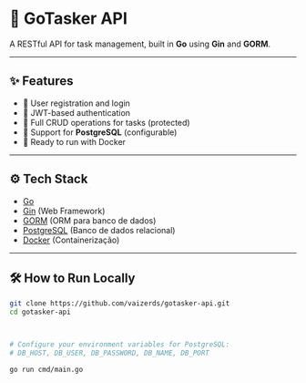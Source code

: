 # 🚀 GoTasker API

A RESTful API for task management, built in **Go** using **Gin** and **GORM**.

---

## ✨ Features

- 👤 User registration and login  
- 🔐 JWT-based authentication  
- 📝 Full CRUD operations for tasks (protected)  
- 🐘 Support for **PostgreSQL** (configurable)  
- 🐳 Ready to run with Docker  

---

## ⚙️ Tech Stack

- [Go](https://golang.org/)  
- [Gin](https://github.com/gin-gonic/gin) (Web Framework)  
- [GORM](https://gorm.io/) (ORM para banco de dados)  
- [PostgreSQL](https://www.postgresql.org/) (Banco de dados relacional)  
- [Docker](https://www.docker.com/) (Containerização)  

---

## 🛠️ How to Run Locally

```bash
git clone https://github.com/vaizerds/gotasker-api.git
cd gotasker-api



# Configure your environment variables for PostgreSQL:
# DB_HOST, DB_USER, DB_PASSWORD, DB_NAME, DB_PORT

go run cmd/main.go
